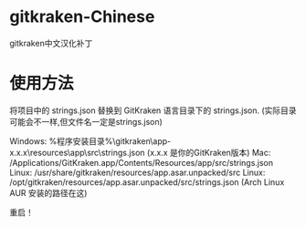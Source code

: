 # gitkraken-Chinese
gitkraken中文汉化补丁
# 使用方法

将项目中的 strings.json 替换到 GitKraken 语言目录下的 strings.json.
(实际目录可能会不一样,但文件名一定是strings.json)

Windows: %程序安装目录%\gitkraken\app-x.x.x\resources\app\src\strings.json (x.x.x 是你的GitKraken版本)
Mac: /Applications/GitKraken.app/Contents/Resources/app/src/strings.json
Linux: /usr/share/gitkraken/resources/app.asar.unpacked/src 
Linux: /opt/gitkraken/resources/app.asar.unpacked/src/strings.json (Arch Linux AUR 安装的路径在这)

重启！

